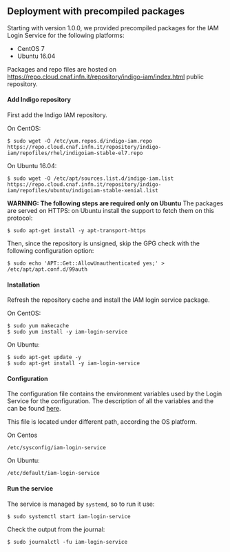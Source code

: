 ## Deployment with precompiled packages

Starting with version 1.0.0, we provided precompiled packages for the IAM Login
Service for the following platforms:
 - CentOS 7
 - Ubuntu 16.04

Packages and repo files are hosted on https://repo.cloud.cnaf.infn.it/repository/indigo-iam/index.html
public repository.

#### Add Indigo repository

First add the Indigo IAM repository.

On CentOS:
```console
$ sudo wget -O /etc/yum.repos.d/indigo-iam.repo https://repo.cloud.cnaf.infn.it/repository/indigo-iam/repofiles/rhel/indigoiam-stable-el7.repo
```

On Ubuntu 16.04:
```console
$ sudo wget -O /etc/apt/sources.list.d/indigo-iam.list https://repo.cloud.cnaf.infn.it/repository/indigo-iam/repofiles/ubuntu/indigoiam-stable-xenial.list
```

**WARNING: The following steps are required only on Ubuntu**
The packages are served on HTTPS: on Ubuntu
install the support to fetch them on this protocol:

```console
$ sudo apt-get install -y apt-transport-https
```

Then, since the repository is unsigned, skip the GPG check with the
following configuration option:

```console
$ sudo echo 'APT::Get::AllowUnauthenticated yes;' > /etc/apt/apt.conf.d/99auth
```

#### Installation

Refresh the repository cache and install the IAM login service package.

On CentOS:
```console
$ sudo yum makecache
$ sudo yum install -y iam-login-service
```

On Ubuntu:
```console
$ sudo apt-get update -y
$ sudo apt-get install -y iam-login-service
```

#### Configuration

The configuration file contains the environment variables used by the
Login Service for the configuration.
The description of all the variables and the can be found [here](configuration.md).

This file is located under different path, according the OS platform.

On Centos
```
/etc/sysconfig/iam-login-service
```

On Ubuntu:
```
/etc/default/iam-login-service
```

#### Run the service

The service is managed by `systemd`, so to run it use:
```console
$ sudo systemctl start iam-login-service
```

Check the output from the journal:
```console
$ sudo journalctl -fu iam-login-service
```

